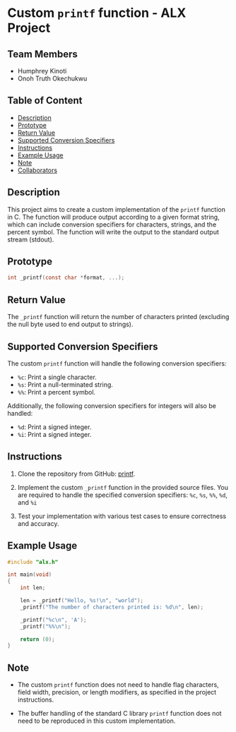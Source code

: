 # Custom `printf` function - ALX Project
## Team Members
- Humphrey Kinoti
- Onoh Truth Okechukwu

## Table of Content
+ [Description](#description)
+ [Prototype](#prototype)
+ [Return Value](#return-value)
+ [Supported Conversion Specifiers](#supported-conversion-specifiers)
+ [Instructions](#instructions)
+ [Example Usage](#example-usage)
+ [Note](#note)
+ [Collaborators](#collaborators)

## Description

This project aims to create a custom implementation of the `printf` function in C. The function will produce output according to a given format string, which can include conversion specifiers for characters, strings, and the percent symbol. The function will write the output to the standard output stream (stdout).

## Prototype

```c
int _printf(const char *format, ...);
```

## Return Value

The `_printf` function will return the number of characters printed (excluding the null byte used to end output to strings).

## Supported Conversion Specifiers

The custom `printf` function will handle the following conversion specifiers:

- `%c`: Print a single character.
- `%s`: Print a null-terminated string.
- `%%`: Print a percent symbol.

Additionally, the following conversion specifiers for integers will also be handled:

- `%d`: Print a signed integer.
- `%i`: Print a signed integer.

## Instructions

1. Clone the repository from GitHub: [printf](https://github.com/VengefulHummingbird0403/printf.git).

2. Implement the custom `_printf` function in the provided source files. You are required to handle the specified conversion specifiers: `%c`, `%s`, `%%`, `%d`, and `%i`

3. Test your implementation with various test cases to ensure correctness and accuracy.

## Example Usage

```c
#include "alx.h"

int main(void)
{
    int len;

    len = _printf("Hello, %s!\n", "world");
    _printf("The number of characters printed is: %d\n", len);

    _printf("%c\n", 'A');
    _printf("%%\n");

    return (0);
}
```

## Note

- The custom `printf` function does not need to handle flag characters, field width, precision, or length modifiers, as specified in the project instructions.

- The buffer handling of the standard C library `printf` function does not need to be reproduced in this custom implementation.


